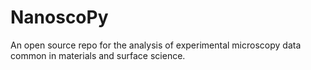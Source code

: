 # NanoscoPy
An open source repo for the analysis of experimental microscopy data common in materials and surface science.
